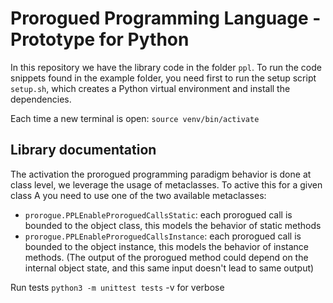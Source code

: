 # Prorogued Programming Language - Prototype for Python

In this repository we have the library code in the folder `ppl`.
To run the code snippets found in the example folder, you need first to run the setup script `setup.sh`, which creates a Python virtual environment and install the dependencies.

Each time a new terminal is open: `source venv/bin/activate`


## Library documentation

The activation the prorogued programming paradigm behavior is done at class level, we leverage the usage of metaclasses. To active this for a given class A you need to use one of the two available metaclasses:
 - `prorogue.PPLEnableProroguedCallsStatic`: each prorogued call is bounded to the object class, this models the behavior of static methods
 - `prorogue.PPLEnableProroguedCallsInstance`: each prorogued call is bounded to the object instance, this models the behavior of instance methods. (The output of the prorogued method could depend on the internal object state, and this same input doesn't lead to same output)


 Run tests
 `python3 -m unittest tests` -v for verbose